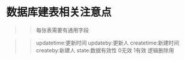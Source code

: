 # 数据库建表相关注意点
>> 每张表需要有通用字段

>> updatetime:更新时间
>> updateby:更新人
>> createtime:新建时间
>> createby:新建人
>> state:数据有效性 0无效 1有效 逻辑删除用